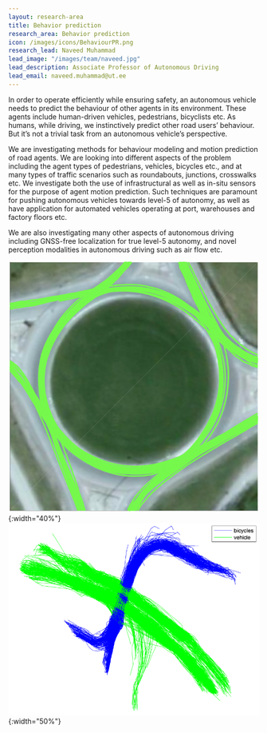 ```yaml
---
layout: research-area
title: Behavior prediction
research_area: Behavior prediction
icon: /images/icons/BehaviourPR.png
research_lead: Naveed Muhammad
lead_image: "/images/team/naveed.jpg"
lead_description: Associate Professor of Autonomous Driving
lead_email: naveed.muhammad@ut.ee
---
```


In order to operate efficiently while ensuring safety, an autonomous vehicle needs to predict the behaviour of other agents in its environment. These agents include human-driven vehicles, pedestrians, bicyclists etc. As humans, while driving, we instinctively predict other road users’ behaviour. But it’s not a trivial task from an autonomous vehicle’s perspective.

We are investigating methods for behaviour modeling and motion prediction of road agents. We are looking into different aspects of the problem including the agent types of pedestrians, vehicles, bicycles etc., and at many types of traffic scenarios such as roundabouts, junctions, crosswalks etc. We investigate both the use of infrastructural as well as in-situ sensors for the purpose of agent motion prediction. Such techniques are paramount for pushing autonomous vehicles towards level-5 of autonomy, as well as have application for automated vehicles operating at port, warehouses and factory floors etc.

We are also investigating many other aspects of autonomous driving including GNSS-free localization for true level-5 autonomy, and novel perception modalities in autonomous driving such as air flow etc.

![Roundabout](/images/research/roundabout.png){:width="40%"}
![Vehicles and bicycles](/images/research/vehicles_and_bicycles.png){:width="50%"}

